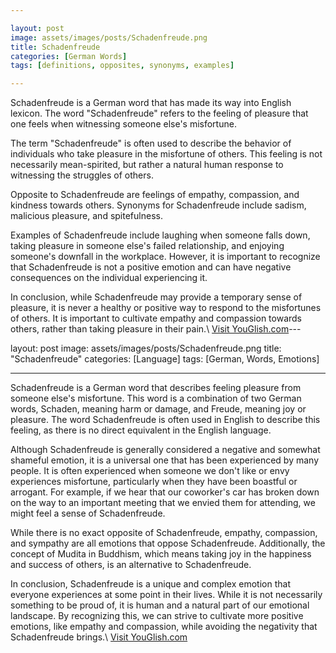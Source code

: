```yaml
---

layout: post
image: assets/images/posts/Schadenfreude.png
title: Schadenfreude
categories: [German Words]
tags: [definitions, opposites, synonyms, examples]

---
```


Schadenfreude is a German word that has made its way into English lexicon. The word "Schadenfreude" refers to the feeling of pleasure that one feels when witnessing someone else's misfortune. 

The term "Schadenfreude" is often used to describe the behavior of individuals who take pleasure in the misfortune of others. This feeling is not necessarily mean-spirited, but rather a natural human response to witnessing the struggles of others. 

Opposite to Schadenfreude are feelings of empathy, compassion, and kindness towards others. Synonyms for Schadenfreude include sadism, malicious pleasure, and spitefulness. 

Examples of Schadenfreude include laughing when someone falls down, taking pleasure in someone else's failed relationship, and enjoying someone's downfall in the workplace. However, it is important to recognize that Schadenfreude is not a positive emotion and can have negative consequences on the individual experiencing it. 

In conclusion, while Schadenfreude may provide a temporary sense of pleasure, it is never a healthy or positive way to respond to the misfortunes of others. It is important to cultivate empathy and compassion towards others, rather than taking pleasure in their pain.\ <a id="yg-widget-0" class="youglish-widget" data-query="Schadenfreude" data-lang="german" data-components="8412" data-auto-start="0" data-bkg-color="theme_light" data-title="How%20to%20pronounce%20Schadenfreude%20in%20German"  rel="nofollow" href="https://youglish.com">Visit YouGlish.com</a><script async src="https://youglish.com/public/emb/widget.js" charset="utf-8"></script>---

layout: post
image: assets/images/posts/Schadenfreude.png
title: "Schadenfreude"
categories: [Language]
tags: [German, Words, Emotions]

---

Schadenfreude is a German word that describes feeling pleasure from someone else's misfortune. This word is a combination of two German words, Schaden, meaning harm or damage, and Freude, meaning joy or pleasure. The word Schadenfreude is often used in English to describe this feeling, as there is no direct equivalent in the English language.

Although Schadenfreude is generally considered a negative and somewhat shameful emotion, it is a universal one that has been experienced by many people. It is often experienced when someone we don't like or envy experiences misfortune, particularly when they have been boastful or arrogant. For example, if we hear that our coworker's car has broken down on the way to an important meeting that we envied them for attending, we might feel a sense of Schadenfreude.

While there is no exact opposite of Schadenfreude, empathy, compassion, and sympathy are all emotions that oppose Schadenfreude. Additionally, the concept of Mudita in Buddhism, which means taking joy in the happiness and success of others, is an alternative to Schadenfreude.

In conclusion, Schadenfreude is a unique and complex emotion that everyone experiences at some point in their lives. While it is not necessarily something to be proud of, it is human and a natural part of our emotional landscape. By recognizing this, we can strive to cultivate more positive emotions, like empathy and compassion, while avoiding the negativity that Schadenfreude brings.\ <a id="yg-widget-0" class="youglish-widget" data-query="Schadenfreude" data-lang="german" data-components="8412" data-auto-start="0" data-bkg-color="theme_light" data-title="How%20to%20pronounce%20Schadenfreude%20in%20German"  rel="nofollow" href="https://youglish.com">Visit YouGlish.com</a><script async src="https://youglish.com/public/emb/widget.js" charset="utf-8"></script>